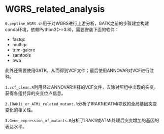 # WGRS_related_analysis

`0.pepline_WGRS.sh`用于对WGRS进行上游分析，GATK之前的步骤建立构建conda环境，依赖Python3(>=3.8)，需要安装下面的软件：
* fastqc
* multiqc
* trim-galore
* samtools
* bwa

此外还需要使用GATK，从而得到VCF文件；最后使用ANNOVAR对VCF进行注释。

`1.vcf_clean.R`利用经过ANNOVAR注释的VCF文件，去除对照组中出现的突变，获得各组特异的突变位点信息。

`2.IRAK1i_or_ATMi_related_mutant.R`分析了IRAK1i和ATMi导致的全局基因突变变化的相关性。

`3.Gene_expression_of_mutants.R`分析了IRAK1i或ATMi处理后突变增加的基因的表达水平。
